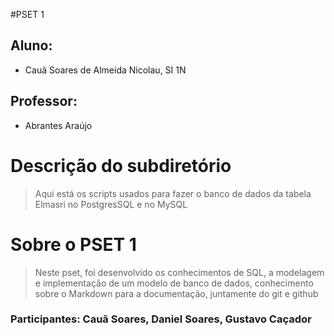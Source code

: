 #PSET 1

## Aluno:

- Cauã Soares de Almeida Nicolau, SI 1N

## Professor:

- Abrantes Araújo

# Descrição do subdiretório

  > Aqui está os scripts usados para fazer o banco de dados da tabela Elmasri no PostgresSQL e no MySQL

# Sobre o PSET 1

> Neste pset, foi desenvolvido os conhecimentos de SQL, a modelagem e implementação
> de um modelo de banco de dados, conhecimento sobre o Markdown para a documentação,
> juntamente do git e github

### Participantes: Cauã Soares, Daniel Soares, Gustavo Caçador
